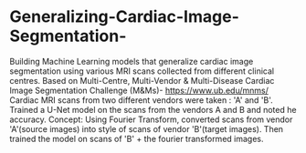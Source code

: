 # Generalizing-Cardiac-Image-Segmentation-
 Building Machine Learning models that generalize cardiac image segmentation using various MRI scans collected from different clinical centres.
 Based on Multi-Centre, Multi-Vendor & Multi-Disease Cardiac Image Segmentation Challenge (M&Ms)- https://www.ub.edu/mnms/
 Cardiac MRI scans from two different vendors were taken : 'A' and 'B'.
 Trained a U-Net model on the scans from the vendors A and B and noted he accuracy.
 Concept: Using Fourier Transform, converted scans from vendor 'A'(source images) into style of scans of vendor 'B'(target images).
 Then trained the model on scans of 'B' + the fourier transformed images.
 
